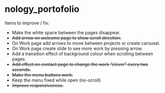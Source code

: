 # nology_portofolio



Items to improve / fix:


- Make the white space between the pages disappear.
- ~~Add arrow on welcome page to show scroll direction.~~
- On Work page add arrows to move between projects or create carousel.
- On Work page create slide to see more work by pressing arrow.
- Add a transition effect of background colour when scrolling between pages.
- ~~Add effect on contact page to change the work “clever” every two seconds.~~
- ~~Make the menu buttons work.~~
- Keep the menu fixed while open (no-scroll)
- ~~Improve responsiveness.~~
